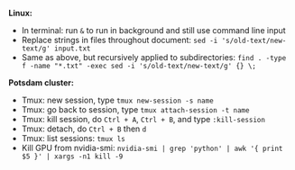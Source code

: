 __Linux:__
- In terminal: run `&` to run in background and still use command line input
- Replace strings in files throughout document: `sed -i 's/old-text/new-text/g' input.txt`
- Same as above, but recursively applied to subdirectories: `find . -type f -name "*.txt" -exec sed -i 's/old-text/new-text/g' {} \;`


__Potsdam cluster:__
- Tmux: new session, type `tmux new-session -s name`
- Tmux: go back to session, type `tmux attach-session -t name`
- Tmux: kill session, do `Ctrl + A`, `Ctrl + B`, and type `:kill-session`
- Tmux: detach, do `Ctrl + B` then `d`
- Tmux: list sessions: `tmux ls`
- Kill GPU from nvidia-smi: `nvidia-smi | grep 'python' | awk '{ print $5 }' | xargs -n1 kill -9`

